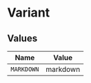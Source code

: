 # Variant


## Values

| Name       | Value      |
| ---------- | ---------- |
| `MARKDOWN` | markdown   |
